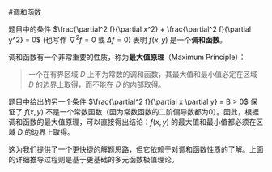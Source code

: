 #调和函数

题目中的条件 $\frac{\partial^2 f}{\partial x^2} + \frac{\partial^2 f}{\partial y^2} = 0$ (也写作 $\nabla^2 f = 0$ 或 $\Delta f = 0$) 表明 $f(x,y)$ 是一个**调和函数**。

调和函数有一个非常重要的性质，称为**最大值原理**（Maximum Principle）：
> 一个在有界区域 $D$ 上不为常数的调和函数，其最大值和最小值必定在区域 $D$ 的边界上取得，而不能在 $D$ 的内部取得。

题目中给出的另一个条件 $\frac{\partial^2 f}{\partial x \partial y} = B > 0$ 保证了 $f(x,y)$ 不是一个常数函数（因为常数函数的二阶偏导数都为0）。因此，根据调和函数的最大值原理，可以直接得出结论：$f(x,y)$ 的最大值和最小值都必须在区域 $D$ 的边界上取得。

这为我们提供了一个更快捷的解题思路，但它依赖于对调和函数性质的了解。上面的详细推导过程则是基于更基础的多元函数极值理论。